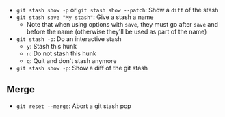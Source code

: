 - `git stash show -p` or `git stash show --patch`: Show a `diff` of the stash
- `git stash save "My stash"`: Give a stash a name
    - Note that when using options with `save`, they must go after `save` and before the name (otherwise they'll be used as part of the name)
- `git stash -p`: Do an interactive stash
    - `y`: Stash this hunk
    - `n`: Do not stash this hunk
    - `q`: Quit and don't stash anymore
- `git stash show -p`: Show a diff of the git stash

## Merge

- `git reset --merge`: Abort a git stash pop
